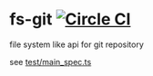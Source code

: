 # fs-git [![Circle CI](https://circleci.com/gh/vvakame/fs-git.png?style=badge)](https://circleci.com/gh/vvakame/fs-git)

file system like api for git repository

see [test/main_spec.ts](https://github.com/vvakame/fs-git/blob/master/test/main_spec.ts#L37)
